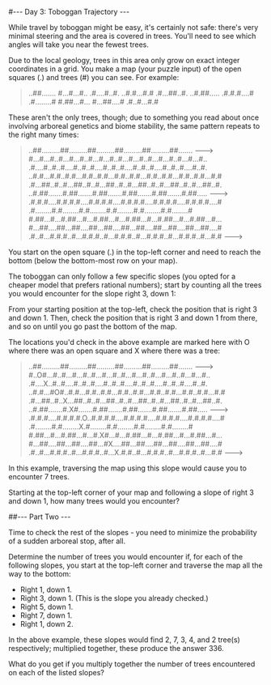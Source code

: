 #--- Day 3: Toboggan Trajectory ---

While travel by toboggan might be easy, it's certainly not safe: there's very minimal steering and the area is covered in trees. You'll need to see which angles will take you near the fewest trees.

Due to the local geology, trees in this area only grow on exact integer coordinates in a grid. You make a map (your puzzle input) of the open squares (.) and trees (#) you can see. For example:

>..##.......
>#...#...#..
>.#....#..#.
>..#.#...#.#
>.#...##..#.
>..#.##.....
>.#.#.#....#
>.#........#
>#.##...#...
>#...##....#
>.#..#...#.#

These aren't the only trees, though; due to something you read about once involving arboreal genetics and biome stability, the same pattern repeats to the right many times:

>..##.........##.........##.........##.........##.........##.......  --->
>#...#...#..#...#...#..#...#...#..#...#...#..#...#...#..#...#...#..
>.#....#..#..#....#..#..#....#..#..#....#..#..#....#..#..#....#..#.
>..#.#...#.#..#.#...#.#..#.#...#.#..#.#...#.#..#.#...#.#..#.#...#.#
>.#...##..#..#...##..#..#...##..#..#...##..#..#...##..#..#...##..#.
>..#.##.......#.##.......#.##.......#.##.......#.##.......#.##.....  --->
>.#.#.#....#.#.#.#....#.#.#.#....#.#.#.#....#.#.#.#....#.#.#.#....#
>.#........#.#........#.#........#.#........#.#........#.#........#
>#.##...#...#.##...#...#.##...#...#.##...#...#.##...#...#.##...#...
>#...##....##...##....##...##....##...##....##...##....##...##....#
>.#..#...#.#.#..#...#.#.#..#...#.#.#..#...#.#.#..#...#.#.#..#...#.#  --->

You start on the open square (.) in the top-left corner and need to reach the bottom (below the bottom-most row on your map).

The toboggan can only follow a few specific slopes (you opted for a cheaper model that prefers rational numbers); start by counting all the trees you would encounter for the slope right 3, down 1:

From your starting position at the top-left, check the position that is right 3 and down 1. Then, check the position that is right 3 and down 1 from there, and so on until you go past the bottom of the map.

The locations you'd check in the above example are marked here with O where there was an open square and X where there was a tree:

>..##.........##.........##.........##.........##.........##.......  --->
>#..O#...#..#...#...#..#...#...#..#...#...#..#...#...#..#...#...#..
>.#....X..#..#....#..#..#....#..#..#....#..#..#....#..#..#....#..#.
>..#.#...#O#..#.#...#.#..#.#...#.#..#.#...#.#..#.#...#.#..#.#...#.#
>.#...##..#..X...##..#..#...##..#..#...##..#..#...##..#..#...##..#.
>..#.##.......#.X#.......#.##.......#.##.......#.##.......#.##.....  --->
>.#.#.#....#.#.#.#.O..#.#.#.#....#.#.#.#....#.#.#.#....#.#.#.#....#
>.#........#.#........X.#........#.#........#.#........#.#........#
>#.##...#...#.##...#...#.X#...#...#.##...#...#.##...#...#.##...#...
>#...##....##...##....##...#X....##...##....##...##....##...##....#
>.#..#...#.#.#..#...#.#.#..#...X.#.#..#...#.#.#..#...#.#.#..#...#.#  --->

In this example, traversing the map using this slope would cause you to encounter 7 trees.

Starting at the top-left corner of your map and following a slope of right 3 and down 1, how many trees would you encounter?


##--- Part Two ---

Time to check the rest of the slopes - you need to minimize the probability of a sudden arboreal stop, after all.

Determine the number of trees you would encounter if, for each of the following slopes, you start at the top-left corner and traverse the map all the way to the bottom:

* Right 1, down 1.
* Right 3, down 1. (This is the slope you already checked.)
* Right 5, down 1.
* Right 7, down 1.
* Right 1, down 2.

In the above example, these slopes would find 2, 7, 3, 4, and 2 tree(s) respectively; multiplied together, these produce the answer 336.

What do you get if you multiply together the number of trees encountered on each of the listed slopes?
